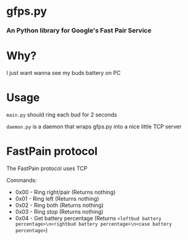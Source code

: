 # gfps.py

### An Python library for Google's Fast Pair Service

# Why?

I just want wanna see my buds battery on PC

# Usage
`main.py` should ring each bud for 2 seconds

`daemon.py` is a daemon that wraps gfps.py into a nice little TCP server

# FastPain protocol

The FastPain protocol uses TCP

Commands:
* 0x00 - Ring right/pair (Returns nothing)
* 0x01 - Ring left (Returns nothing)
* 0x02 - Ring both (Returns nothing)
* 0x03 - Ring stop (Returns nothing)
* 0x04 - Get battery percentage (Returns `<leftbud battery percentage>\n<rightbud battery percentage>\n<case battery percentage>`)
